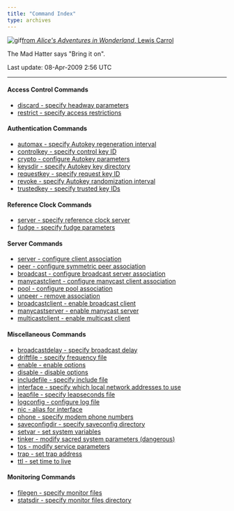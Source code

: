```yaml
---
title: "Command Index"
type: archives
---
```



![gif](/archives/pic/alice38.gif)[from _Alice's Adventures in Wonderland_, Lewis Carrol](/reflib/pictures)

The Mad Hatter says "Bring it on".

Last update: 08-Apr-2009 2:56 UTC

* * *

#### Access Control Commands

*  [discard - specify headway parameters](/archives/4.2.6-series/accopt#discard)
*  [restrict - specify access restrictions](/archives/4.2.6-series/accopt#restrict)

#### Authentication Commands

*  [automax - specify Autokey regeneration interval](/archives/4.2.6-series/authopt#automax)
*  [controlkey - specify control key ID](/archives/4.2.6-series/authopt#controlkey)
*  [crypto - configure Autokey parameters](/archives/4.2.6-series/authopt#crypto)
*  [keysdir - specify Autokey key directory](/archives/4.2.6-series/authopt#keysdir)
*  [requestkey - specify request key ID](/archives/4.2.6-series/authopt#requestkey)
*  [revoke - specify Autokey randomization interval](/archives/4.2.6-series/authopt#revoke)
*  [trustedkey - specify trusted key IDs](/archives/4.2.6-series/authopt#trustedkey)

#### Reference Clock Commands

*  [server - specify reference clock server](/archives/4.2.6-series/clockopt#server)
*  [fudge - specify fudge parameters](/archives/4.2.6-series/clockopt#fudge)

#### Server Commands

*  [server - configure client association](/archives/4.2.6-series/confopt#server)
*  [peer - configure symmetric peer association](/archives/4.2.6-series/confopt#server)
*  [broadcast - configure broadcast server association](/archives/4.2.6-series/confopt#server)
*  [manycastclient - configure manycast client association](/archives/4.2.6-series/confopt#server)
*  [pool - configure pool association](/archives/4.2.6-series/confopt#server)
*  [unpeer - remove association](/archives/4.2.6-series/confopt#server)
*  [broadcastclient - enable broadcast client](/archives/4.2.6-series/confopt#broadcastclient)
*  [manycastserver - enable manycast server](/archives/4.2.6-series/confopt#manycastserver)
*  [multicastclient - enable multicast client](/archives/4.2.6-series/confopt#multicastclient)

#### Miscellaneous Commands

*  [broadcastdelay - specify broadcast delay](/archives/4.2.6-series/miscopt#broadcastdelay)
*  [driftfile - specify frequency file](/archives/4.2.6-series/miscopt#driftfile)
*  [enable - enable options](/archives/4.2.6-series/miscopt#enable)
*  [disable - disable options](/archives/4.2.6-series/miscopt#enable)
*  [includefile - specify include file](/archives/4.2.6-series/miscopt#includefile)
*  [interface - specify which local network addresses to use](/archives/4.2.6-series/miscopt#interface)
*  [leapfile - specify leapseconds file](/archives/4.2.6-series/miscopt#leapfile)
*  [logconfig - configure log file](/archives/4.2.6-series/miscopt#logconfig)
*  [nic - alias for interface](/archives/4.2.6-series/miscopt#interface)
*  [phone - specify modem phone numbers](/archives/4.2.6-series/miscopt#phone)
*  [saveconfigdir - specify saveconfig directory](/archives/4.2.6-series/miscopt#saveconfigdir)
*  [setvar - set system variables](/archives/4.2.6-series/miscopt#setvar)
*  [tinker - modify sacred system parameters (dangerous)](/archives/4.2.6-series/miscopt#tinker)
*  [tos - modify service parameters](/archives/4.2.6-series/miscopt#tos)
*  [trap - set trap address](/archives/4.2.6-series/miscopt#trap)
*  [ttl - set time to live](/archives/4.2.6-series/miscopt#ttl)

#### Monitoring Commands

*  [filegen - specify monitor files](/archives/4.2.6-series/monopt#filegen)
*  [statsdir - specify monitor files directory](/archives/4.2.6-series/monopt/#monitoring-commands)